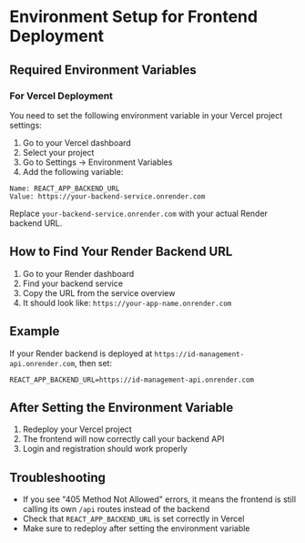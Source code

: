 # Environment Setup for Frontend Deployment

## Required Environment Variables

### For Vercel Deployment

You need to set the following environment variable in your Vercel project settings:

1. Go to your Vercel dashboard
2. Select your project
3. Go to Settings → Environment Variables
4. Add the following variable:

```
Name: REACT_APP_BACKEND_URL
Value: https://your-backend-service.onrender.com
```

Replace `your-backend-service.onrender.com` with your actual Render backend URL.

## How to Find Your Render Backend URL

1. Go to your Render dashboard
2. Find your backend service
3. Copy the URL from the service overview
4. It should look like: `https://your-app-name.onrender.com`

## Example

If your Render backend is deployed at `https://id-management-api.onrender.com`, then set:

```
REACT_APP_BACKEND_URL=https://id-management-api.onrender.com
```

## After Setting the Environment Variable

1. Redeploy your Vercel project
2. The frontend will now correctly call your backend API
3. Login and registration should work properly

## Troubleshooting

- If you see "405 Method Not Allowed" errors, it means the frontend is still calling its own `/api` routes instead of the backend
- Check that `REACT_APP_BACKEND_URL` is set correctly in Vercel
- Make sure to redeploy after setting the environment variable 